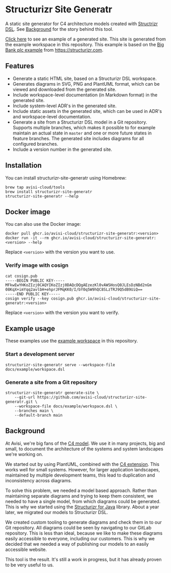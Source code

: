 # Structurizr Site Generatr

A static site generator for C4 architecture models created with [Structrizr DSL](https://github.com/structurizr/dsl).
See [Background](#background) for the story behind this tool.

[Click here](https://avisi-cloud.github.io/structurizr-site-generatr) to see an example of a generated site. This site
is generated from the example workspace in this repository. This example is based on
the [Big Bank plc example](https://structurizr.com/dsl?example=big-bank-plc) from <https://structurizr.com>.

## Features

* Generate a static HTML site, based on a Structurizr DSL workspace.
* Generates diagrams in SVG, PNG and PlantUML format, which can be viewed and downloaded from the generated site.
* Include workspace-level documentation (in Markdown format) in the generated site.
* Include system-level ADR's in the generated site.
* Include static assets in the generated site, which can be used in ADR's and workspace-level documentation.
* Generate a site from a Structurizr DSL model in a Git repository. Supports multiple branches, which makes it possible
  to for example maintain an actual state in `master` and one or more future states in feature branches. The generated
  site includes diagrams for all configured branches.
* Include a version number in the generated site.

## Installation

You can install structurizr-site-generatr using Homebrew:

```shell
brew tap avisi-cloud/tools
brew install structurizr-site-generatr
structurizr-site-generatr --help
```

## Docker image

You can also use the Docker image:

```shell
docker pull ghcr.io/avisi-cloud/structurizr-site-generatr:<version>
docker run -it --rm ghcr.io/avisi-cloud/structurizr-site-generatr:<version> --help
```

Replace `<version>` with the version you want to use.

### Verify image with cosign

```
cat cosign.pub
-----BEGIN PUBLIC KEY-----
MFkwEwYHKoZIzj0CAQYIKoZIzj0DAQcDQgAEzezKl0vAWSHosQ0JLEsDzNBd2nGm
08KqX+imYqq2avlbH+ehprJFMqKK0/I/bY0q5W9hQC8SLzTRJ9Q5dB9UiQ==
-----END PUBLIC KEY-----
cosign verify --key cosign.pub ghcr.io/avisi-cloud/structurizr-site-generatr:<version>
```

Replace `<version>` with the version you want to verify.

## Example usage

These examples use the [example workspace](docs/example) in this repository.

### Start a development server

```shell
structurizr-site-generatr serve --workspace-file docs/example/workspace.dsl
```

### Generate a site from a Git repository

```shell
structurizr-site-generatr generate-site \
    --git-url https://github.com/avisi-cloud/structurizr-site-generatr.git \
    --workspace-file docs/example/workspace.dsl \
    --branches main \
    --default-branch main
```

## Background

At Avisi, we're big fans of the [C4 model](https://c4model.com). We use it in many projects, big and small, to document
the architecture of the systems and system landscapes we're working on.

We started out by using PlantUML, combined with the [C4 extension](https://github.com/plantuml-stdlib/C4-PlantUML). This
works well for small systems. However, for larger application landscapes, maintained by multiple development teams, this
lead to duplication and inconsistency across diagrams.

To solve this problem, we needed a model based approach. Rather than maintaining separate diagrams and trying to keep
them consistent, we needed to have a single model, from which diagrams could be generated. This is why we started using
the [Structurizr for Java](https://github.com/structurizr/java) library. About a year later, we migrated our models to
Structurizr DSL.

We created custom tooling to generate diagrams and check them in to our Git repository. All diagrams could be seen by
navigating to our GitLab repository. This is less than ideal, because we like to make these diagrams easily accessible
to everyone, including our customers. This is why we decided that we needed a way of publishing our models to an easily
accessible website.

This tool is the result. It's still a work in progress, but it has already proven to be very useful to us.
